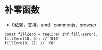 # 补零函数
* 0依赖，支持，amd，commonjs，browser
```
const fillZero = require('zhf.fill-zero');
fillZero(10, 3); // '010'
fillZero(8, 2); // '08'
```
